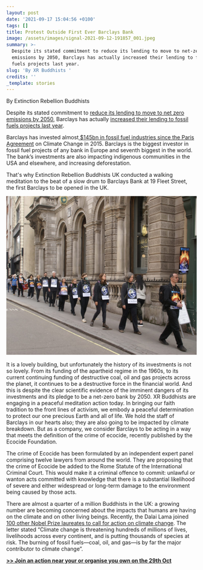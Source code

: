 ```yaml
---
layout: post
date: '2021-09-17 15:04:56 +0100'
tags: []
title: Protest Outside First Ever Barclays Bank
image: /assets/images/signal-2021-09-12-191857_001.jpeg
summary: >-
  Despite its stated commitment to reduce its lending to move to net-zero
  emissions by 2050, Barclays has actually increased their lending to fossil
  fuels projects last year.
slug: 'By XR Buddhists '
credits: ''
_template: stories
---
```


By Extinction Rebellion Buddhists

Despite its stated commitment to [reduce its lending to move to net zero emissions by 2050](https://home.barclays/society/our-position-on-climate-change/), Barclays has actually [increased their lending to fossil fuels projects last year](https://www.cityam.com/barclays-fossil-fuel-financing-increases-despite-net-zero-pledge/).

Barclays has invested almost[ $145bn in fossil fuel industries since the Paris Agreement](https://www.ran.org/bankingonclimatechaos2021/) on Climate Change in 2015. Barclays is the biggest investor in fossil fuel projects of any bank in Europe and seventh biggest in the world. The bank’s investments are also impacting indigenous communities in the USA and elsewhere, and increasing deforestation.

That's why Extinction Rebellion Buddhists UK conducted a walking meditation to the beat of a slow drum to Barclays Bank at 19 Fleet Street, the first Barclays to be opened in the UK.

![](/assets/images/fullsizeoutput_64de-1536x1276.jpeg)

It is a lovely building, but unfortunately the history of its investments is not so lovely. From its funding of the apartheid regime in the 1960s, to its current continuing funding of destructive coal, oil and gas projects across the planet, it continues to be a destructive force in the financial world. And this is despite the clear scientific evidence of the imminent dangers of its investments and its pledge to be a net-zero bank by 2050. XR Buddhists are engaging in a peaceful meditation action today. In bringing our faith tradition to the front lines of activism, we embody a peaceful determination to protect our one precious Earth and all of life. We hold the staff of Barclays in our hearts also; they are also going to be impacted by climate breakdown. But as a company, we consider Barclays to be acting in a way that meets the definition of the crime of ecocide, recently published by the Ecocide Foundation.

The crime of Ecocide has been formulated by an independent expert panel comprising twelve lawyers from around the world. They are proposing that the crime of  Ecocide be added to the Rome Statute of the International Criminal Court. This would make it a criminal offence to commit: unlawful or wanton acts committed with knowledge that there is a substantial likelihood of severe and either widespread or long-term damage to the environment being caused by those acts.

There are almost a quarter of a million Buddhists in the UK: a growing number are becoming concerned about the impacts that humans are having on the climate and on other living beings.  Recently, the Dalai Lama joined [100 other Nobel Prize laureates to call for action on climate change](https://www.buddhistdoor.net/news/dalai-lama-joins-nobel-laureates-in-earth-day-appeal-to-eliminate-fossil-fuels).  The letter stated “Climate change is threatening hundreds of millions of lives, livelihoods across every continent, and is putting thousands of species at risk. The burning of fossil fuels—coal, oil, and gas—is by far the major contributor to climate change”.

[**>> Join an action near your or organise you own on the 29th Oct**](https://defundclimatechaos.uk/#map)
